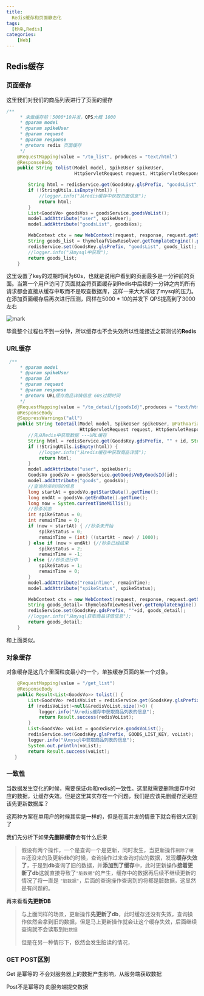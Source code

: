 ```yaml
---
title:
  Redis缓存和页面静态化
tags:
  [秒杀,Redis]
categories:
	[Web]
---
```


## Redis缓存

### 页面缓存

这里我们对我们的商品列表进行了页面的缓存

```java
/**
     * 未做缓存前：5000*10并发，QPS大概 1000
     * @param model
     * @param spikeUser
     * @param request
     * @param response
     * @return redis 页面缓存
     */
    @RequestMapping(value = "/to_list", produces = "text/html")
    @ResponseBody
    public String tolist(Model model, SpikeUser spikeUser,
                         HttpServletRequest request, HttpServletResponse response) {

        String html = redisService.get(GoodsKey.glsPrefix, "goodsList", String.class);
        if (!StringUtils.isEmpty(html)) {
            //logger.info("从redis缓存中获取页面信息");
            return html;
        }
        List<GoodsVo> goodsVos = goodsService.goodsVoList();
        model.addAttribute("user", spikeUser);
        model.addAttribute("goodsList", goodsVos);

        WebContext ctx = new WebContext(request, response, request.getServletContext(), request.getLocale(), model.asMap());
        String goods_list = thymeleafViewResolver.getTemplateEngine().process("goods_list", ctx);
        redisService.set(GoodsKey.glsPrefix, "goodsList", goods_list);
        //logger.info("从mysql中获取");
        return goods_list;
    }
```

这里设置了key的过期时间为60s，也就是说用户看到的页面最多是一分钟前的页面。当第一个用户访问了页面就会将页面缓存到Redis中后续的一分钟之内的所有请求都会直接从缓存中取而不是取查数据库，这样一来大大减轻了mysql的压力。在添加页面缓存后再次进行压测，同样在5000 * 10的并发下 QPS提高到了3000左右

![mark](http://static.imlgw.top/image/20190607/u80wrRuRUgCF.png?imageslim)

毕竟整个过程也不到一分钟，所以缓存也不会失效所以性能接近之前测试的**Redis**

### URL缓存

```java
 /**
     * @param model
     * @param spikeUser
     * @param id
     * @param request
     * @param response
     * @return URL缓存商品详情信息 60s过期时间
     */
    @RequestMapping(value = "/to_detail/{goodsId}",produces = "text/html")
    @ResponseBody
    @SuppressWarnings("all")
    public String toDetail(Model model, SpikeUser spikeUser, @PathVariable("goodsId") long id,
                           HttpServletRequest request, HttpServletResponse response) {
        //先从Redis中获取数据 ---URL缓存
        String html = redisService.get(GoodsKey.gdsPrefix, "" + id, String.class);
        if (!StringUtils.isEmpty(html)) {
            //logger.info("从redis缓存中获取商品详情");
            return html;
        }
        model.addAttribute("user", spikeUser);
        GoodsVo goodsVo = goodsService.getGoodsVoByGoodsId(id);
        model.addAttribute("goods", goodsVo);
        //查询秒杀时间的信息
        long startAt = goodsVo.getStartDate().getTime();
        long endAt = goodsVo.getEndDate().getTime();
        long now = System.currentTimeMillis();
        //秒杀状态
        int spikeStatus = 0;
        int remainTime = 0;
        if (now < startAt) { //秒杀未开始
            spikeStatus = 0;
            remainTime = (int) ((startAt - now) / 1000);
        } else if (now > endAt) {//秒杀已经结束
            spikeStatus = 2;
            remainTime = -1;
        } else {//秒杀进行中
            spikeStatus = 1;
            remainTime = 0;
        }
        model.addAttribute("remainTime", remainTime);
        model.addAttribute("spikeStatus", spikeStatus);

        WebContext ctx = new WebContext(request, response, request.getServletContext(), request.getLocale(), model.asMap());
        String goods_detail= thymeleafViewResolver.getTemplateEngine().process("goods_detail", ctx);
        redisService.set(GoodsKey.gdsPrefix, ""+id, goods_detail);
        //logger.info("从mysql获取商品详情信息");
        return goods_detail;
    }
```

和上面类似。

### 对象缓存

对象缓存是这几个里面粒度最小的一个，单独缓存页面的某一个对象。

```java
 	@RequestMapping(value = "/get_list")
    @ResponseBody
    public Result<List<GoodsVo>> tolist() {
        List<GoodsVo> redisVoList = redisService.get(GoodsKey.glsPrefix, GOODS_LIST_KEY, List.class);
        if (redisVoList!=null&&redisVoList.size()>0) {
            logger.info("从redis缓存中获取商品列表的信息");
            return Result.success(redisVoList);
        }
        List<GoodsVo> voList = goodsService.goodsVoList();
        redisService.set(GoodsKey.glsPrefix, GOODS_LIST_KEY, voList);
        logger.info("从mysql中获取商品列表的信息");
        System.out.println(voList);
        return Result.success(voList);
   }
```

### 一致性

当数据发生变化的时候，需要保证db和redis的一致性。这里就需要删除缓存中对应的数据，让缓存失效。但是这里其实存在一个问题，我们是应该先删缓存还是应该先更新数据库？

这两种方案在单用户的时候其实是一样的，但是在高并发的情景下就会有很大区别了

我们先分析下如果**先删除缓存**会有什么后果

> 假设有两个操作，一个是查询一个是更新，同时发生，当更新操作`删除了缓存`还没来的及更新**db**的时候，查询操作过来查询对应的数据，发现**缓存失效了**，于是到**db**查询了旧的数据，并**添加到了缓存**中，此时更新操作**接着更新了db**这就直接导致了`"脏数据"`的产生，缓存中的数据再后续不继续更新的情况了将一直是 `"脏数据"`，后面的查询操作查询到的将都是脏数据，这显然是有问题的。

再来看看**先更新DB**

> 与上面同样的场景，更新操作**先更新了db**，此时缓存还没有失效，查询操作依然会拿到旧的数据，但是马上更新操作就会让这个缓存失效，后面继续查询就不会读取到`脏数据`
>
> 但是在另一种情形下，依然会发生脏读的情况，

### GET POST区别

Get 是幂等的 不会对服务器上的数据产生影响，从服务端获取数据

Post不是幂等的 向服务端提交数据

